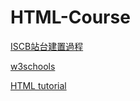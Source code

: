 # HTML-Course
<a href="https://blogger-sop.blogspot.tw/2015/02/example-iscb.html" target="_blank">ISCB站台建置過程</a>

<a href="http://www.w3schools.com/" target="_blank">w3schools</a>

<a href="http://nchu-mis-html5.blogspot.tw/" target="_blank">HTML tutorial</a>
